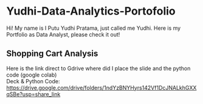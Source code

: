 # Yudhi-Data-Analytics-Portofolio
Hi! My name is I Putu Yudhi Pratama, just called me Yudhi. Here is my Portfolio as Data Analyst, please check it out!

## Shopping Cart Analysis
Here is the link direct to Gdrive where did I place the slide and the python code (google colab) <br>
Deck & Python Code: https://drive.google.com/drive/folders/1ndYzBNYHyrs142Vf1DcJNALkhGXXqSBe?usp=share_link
